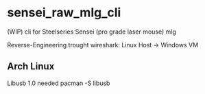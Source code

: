 # sensei_raw_mlg_cli
(WIP) cli for Steelseries Sensei (pro grade laser mouse) mlg

Reverse-Engineering trought wireshark: Linux Host -> Windows VM


## Arch Linux
Libusb 1.0 needed
pacman -S libusb
